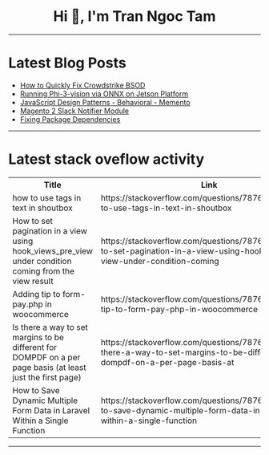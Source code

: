 <h1 align="center">Hi 👋, I'm Tran Ngoc Tam</h1>

---

# Latest Blog Posts 
<!-- BLOG-POST-LIST:START -->
- [How to Quickly Fix Crowdstrike BSOD](https://dev.to/ralphsebastian/how-to-quickly-fix-crowdstrike-bsod-58a6)
- [Running Phi-3-vision via ONNX on Jetson Platform](https://dev.to/jambochen/running-phi-3-vision-via-onnx-on-jetson-platform-35m1)
- [JavaScript Design Patterns - Behavioral - Memento](https://dev.to/nhannguyendevjs/javascript-design-patterns-behavioral-memento-14o4)
- [Magento 2 Slack Notifier Module](https://dev.to/hamza_hannad/introducing-the-magento-2-slack-notifier-module-1nb)
- [Fixing Package Dependencies](https://dev.to/ijlee2/fixing-package-dependencies-5557)
<!-- BLOG-POST-LIST:END -->

---

# Latest stack oveflow activity
<table>
  <tr><th>Title</th><th>Link</th></tr>
  <!-- STACKOVERFLOW:START --><tr><td>how to use tags in text in shoutbox</td><td>https://stackoverflow.com/questions/78768395/how-to-use-tags-in-text-in-shoutbox</td></tr><tr><td>How to set pagination in a view using hook_views_pre_view under condition coming from the view result</td><td>https://stackoverflow.com/questions/78768018/how-to-set-pagination-in-a-view-using-hook-views-pre-view-under-condition-coming</td></tr><tr><td>Adding tip to form-pay.php in woocommerce</td><td>https://stackoverflow.com/questions/78768011/adding-tip-to-form-pay-php-in-woocommerce</td></tr><tr><td>Is there a way to set margins to be different for DOMPDF on a per page basis &lpar;at least just the first page&rpar;</td><td>https://stackoverflow.com/questions/78767929/is-there-a-way-to-set-margins-to-be-different-for-dompdf-on-a-per-page-basis-at</td></tr><tr><td>How to Save Dynamic Multiple Form Data in Laravel Within a Single Function</td><td>https://stackoverflow.com/questions/78767902/how-to-save-dynamic-multiple-form-data-in-laravel-within-a-single-function</td></tr><!-- STACKOVERFLOW:END -->
</table>

---


